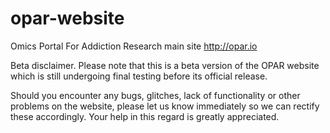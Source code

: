 # opar-website
Omics Portal For Addiction Research main site
http://opar.io

Beta disclaimer.
Please note that this is a beta version of the OPAR website which is still undergoing final testing before its official release.

Should you encounter any bugs, glitches, lack of functionality or other problems on the website, please let us know immediately so we can rectify these accordingly. Your help in this regard is greatly appreciated.
